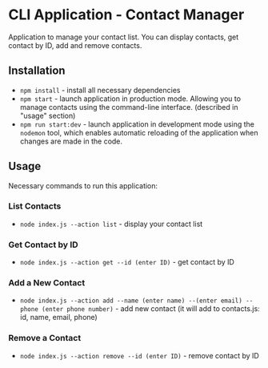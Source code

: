 # CLI Application - Contact Manager
Application to manage your contact list. You can display contacts, get contact by ID, add and remove contacts.

## Installation
- `npm install` - install all necessary dependencies
- `npm start` - launch application in production mode. Allowing you to manage contacts using the command-line interface. (described in "usage" section)
- `npm run start:dev` - launch application in development mode using the `nodemon` tool, which enables automatic reloading of the application when changes are made in the code.

## Usage
Necessary commands to run this application:

### List Contacts
- `node index.js --action list` - display your contact list

### Get Contact by ID
- `node index.js --action get --id (enter ID)` - get contact by ID

### Add a New Contact
- `node index.js --action add --name (enter name) --(enter email) --phone (enter phone number)` - add new contact (it will add to contacts.js: id, name, email, phone)

### Remove a Contact
- `node index.js --action remove --id (enter ID)` - remove contact by ID
